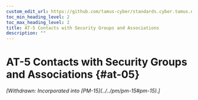 ```yaml
---
custom_edit_url: https://github.com/tamus-cyber/standards.cyber.tamus.edu/tree/main/static/content/tamus.edu/TAMUS_profile.xml
toc_min_heading_level: 2
toc_max_heading_level: 2
title: AT-5 Contacts with Security Groups and Associations
description: ""
---
```


# AT-5 Contacts with Security Groups and Associations {#at-05}


<prop xmlns="http://csrc.nist.gov/ns/oscal/1.0" name="status" value="withdrawn">
            <em>[Withdrawn: Incorporated into [PM-15](../../pm/pm-15#pm-15).]</em>
         </prop>
         

